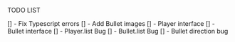 TODO LIST

[] - Fix Typescript errors
[] - Add Bullet images
[] - Player interface
[] - Bullet interface
[] - Player.list Bug
[] - Bullet.list Bug
[] - Bullet direction bug